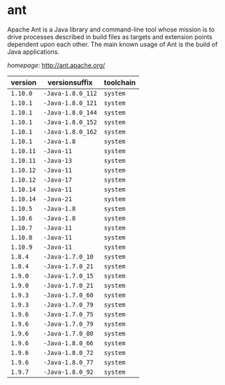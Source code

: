 # ant

Apache Ant is a Java library and command-line tool whose mission is to drive processes described in  build files as targets and extension points dependent upon each other. The main known usage of Ant is the build of  Java applications.

*homepage*: <http://ant.apache.org/>

version | versionsuffix | toolchain
--------|---------------|----------
``1.10.0`` | ``-Java-1.8.0_112`` | ``system``
``1.10.1`` | ``-Java-1.8.0_121`` | ``system``
``1.10.1`` | ``-Java-1.8.0_144`` | ``system``
``1.10.1`` | ``-Java-1.8.0_152`` | ``system``
``1.10.1`` | ``-Java-1.8.0_162`` | ``system``
``1.10.1`` | ``-Java-1.8`` | ``system``
``1.10.11`` | ``-Java-11`` | ``system``
``1.10.11`` | ``-Java-13`` | ``system``
``1.10.12`` | ``-Java-11`` | ``system``
``1.10.12`` | ``-Java-17`` | ``system``
``1.10.14`` | ``-Java-11`` | ``system``
``1.10.14`` | ``-Java-21`` | ``system``
``1.10.5`` | ``-Java-1.8`` | ``system``
``1.10.6`` | ``-Java-1.8`` | ``system``
``1.10.7`` | ``-Java-11`` | ``system``
``1.10.8`` | ``-Java-11`` | ``system``
``1.10.9`` | ``-Java-11`` | ``system``
``1.8.4`` | ``-Java-1.7.0_10`` | ``system``
``1.8.4`` | ``-Java-1.7.0_21`` | ``system``
``1.9.0`` | ``-Java-1.7.0_15`` | ``system``
``1.9.0`` | ``-Java-1.7.0_21`` | ``system``
``1.9.3`` | ``-Java-1.7.0_60`` | ``system``
``1.9.3`` | ``-Java-1.7.0_79`` | ``system``
``1.9.6`` | ``-Java-1.7.0_75`` | ``system``
``1.9.6`` | ``-Java-1.7.0_79`` | ``system``
``1.9.6`` | ``-Java-1.7.0_80`` | ``system``
``1.9.6`` | ``-Java-1.8.0_66`` | ``system``
``1.9.6`` | ``-Java-1.8.0_72`` | ``system``
``1.9.6`` | ``-Java-1.8.0_77`` | ``system``
``1.9.7`` | ``-Java-1.8.0_92`` | ``system``
